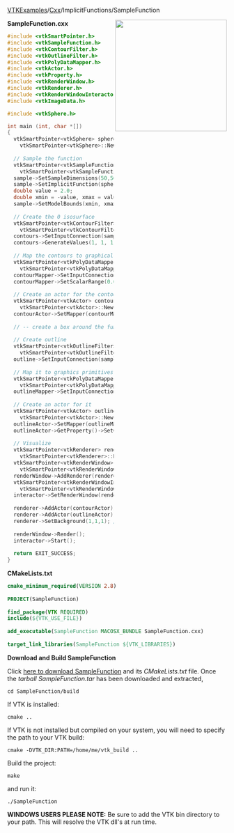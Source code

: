 [VTKExamples](/home/)/[Cxx](/Cxx)/ImplicitFunctions/SampleFunction

<img align="right" src="https://github.com/lorensen/VTKExamples/blob/gh-pages/Testing/Baseline/ImplicitFunctions/TestSampleFunction.png?raw=true" width="256" />

**SampleFunction.cxx**
```c++
#include <vtkSmartPointer.h>
#include <vtkSampleFunction.h>
#include <vtkContourFilter.h>
#include <vtkOutlineFilter.h>
#include <vtkPolyDataMapper.h>
#include <vtkActor.h>
#include <vtkProperty.h>
#include <vtkRenderWindow.h>
#include <vtkRenderer.h>
#include <vtkRenderWindowInteractor.h>
#include <vtkImageData.h>

#include <vtkSphere.h>

int main (int, char *[])
{
  vtkSmartPointer<vtkSphere> sphere = 
    vtkSmartPointer<vtkSphere>::New();
  
  // Sample the function
  vtkSmartPointer<vtkSampleFunction> sample = 
    vtkSmartPointer<vtkSampleFunction>::New();
  sample->SetSampleDimensions(50,50,50);
  sample->SetImplicitFunction(sphere);
  double value = 2.0;
  double xmin = -value, xmax = value, ymin = -value, ymax = value, zmin = -value, zmax = value;
  sample->SetModelBounds(xmin, xmax, ymin, ymax, zmin, zmax);
    
  // Create the 0 isosurface
  vtkSmartPointer<vtkContourFilter> contours = 
    vtkSmartPointer<vtkContourFilter>::New();
  contours->SetInputConnection(sample->GetOutputPort());
  contours->GenerateValues(1, 1, 1);
  
  // Map the contours to graphical primitives
  vtkSmartPointer<vtkPolyDataMapper> contourMapper = 
    vtkSmartPointer<vtkPolyDataMapper>::New();
  contourMapper->SetInputConnection(contours->GetOutputPort());
  contourMapper->SetScalarRange(0.0, 1.2);
  
  // Create an actor for the contours
  vtkSmartPointer<vtkActor> contourActor = 
    vtkSmartPointer<vtkActor>::New();
  contourActor->SetMapper(contourMapper);
  
  // -- create a box around the function to indicate the sampling volume --
  
  // Create outline
  vtkSmartPointer<vtkOutlineFilter> outline = 
    vtkSmartPointer<vtkOutlineFilter>::New();
  outline->SetInputConnection(sample->GetOutputPort());
  
  // Map it to graphics primitives
  vtkSmartPointer<vtkPolyDataMapper> outlineMapper = 
    vtkSmartPointer<vtkPolyDataMapper>::New();
  outlineMapper->SetInputConnection(outline->GetOutputPort());
  
  // Create an actor for it
  vtkSmartPointer<vtkActor> outlineActor = 
    vtkSmartPointer<vtkActor>::New();
  outlineActor->SetMapper(outlineMapper);
  outlineActor->GetProperty()->SetColor(0,0,0);
  
  // Visualize
  vtkSmartPointer<vtkRenderer> renderer = 
    vtkSmartPointer<vtkRenderer>::New();
  vtkSmartPointer<vtkRenderWindow> renderWindow = 
    vtkSmartPointer<vtkRenderWindow>::New();
  renderWindow->AddRenderer(renderer);
  vtkSmartPointer<vtkRenderWindowInteractor> interactor = 
    vtkSmartPointer<vtkRenderWindowInteractor>::New();
  interactor->SetRenderWindow(renderWindow);
  
  renderer->AddActor(contourActor);
  renderer->AddActor(outlineActor);
  renderer->SetBackground(1,1,1); // Background color white
  
  renderWindow->Render();
  interactor->Start();
    
  return EXIT_SUCCESS;
}
```
**CMakeLists.txt**
```cmake
cmake_minimum_required(VERSION 2.8)
 
PROJECT(SampleFunction)
 
find_package(VTK REQUIRED)
include(${VTK_USE_FILE})
 
add_executable(SampleFunction MACOSX_BUNDLE SampleFunction.cxx)
 
target_link_libraries(SampleFunction ${VTK_LIBRARIES})
```

**Download and Build SampleFunction**

Click [here to download SampleFunction](https://github.com/lorensen/VTKWikiExamplesTarballs/raw/master/SampleFunction.tar) and its *CMakeLists.txt* file.
Once the *tarball SampleFunction.tar* has been downloaded and extracted,
```
cd SampleFunction/build 
```
If VTK is installed:
```
cmake ..
```
If VTK is not installed but compiled on your system, you will need to specify the path to your VTK build:
```
cmake -DVTK_DIR:PATH=/home/me/vtk_build ..
```
Build the project:
```
make
```
and run it:
```
./SampleFunction
```
**WINDOWS USERS PLEASE NOTE:** Be sure to add the VTK bin directory to your path. This will resolve the VTK dll's at run time.

